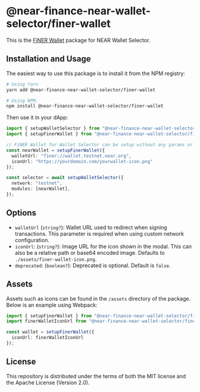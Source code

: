 # @near-finance-near-wallet-selector/finer-wallet

This is the [FiNER Wallet](https://finerwallet.io/) package for NEAR Wallet Selector.

## Installation and Usage

The easiest way to use this package is to install it from the NPM registry:

```bash
# Using Yarn
yarn add @near-finance-near-wallet-selector/finer-wallet

# Using NPM.
npm install @near-finance-near-wallet-selector/finer-wallet
```

Then use it in your dApp:

```ts
import { setupWalletSelector } from "@near-finance-near-wallet-selector/core";
import { setupFinerWallet } from "@near-finance-near-wallet-selector/finer-wallet";

// FiNER Wallet for Wallet Selector can be setup without any params or it can take two optional params.
const nearWallet = setupFinerWallet({
  walletUrl: "finer://wallet.testnet.near.org",
  iconUrl: "https://yourdomain.com/yourwallet-icon.png"
});

const selector = await setupWalletSelector({
  network: "testnet",
  modules: [nearWallet],
});
```

## Options

- `walletUrl` (`string?`): Wallet URL used to redirect when signing transactions. This parameter is required when using custom network configuration.
- `iconUrl`: (`string?`): Image URL for the icon shown in the modal. This can also be a relative path or base64 encoded image. Defaults to `./assets/finer-wallet-icon.png`.
- `deprecated`: (`boolean?`): Deprecated is optional. Default is `false`.

## Assets

Assets such as icons can be found in the `/assets` directory of the package. Below is an example using Webpack:

```ts
import { setupFinerWallet } from "@near-finance-near-wallet-selector/finer-wallet";
import finerWalletIconUrl from "@near-finance-near-wallet-selector/finer-wallet/assets/finer-wallet-icon.png";

const wallet = setupFinerWallet({
  iconUrl: finerWalletIconUrl
});
```

## License

This repository is distributed under the terms of both the MIT license and the Apache License (Version 2.0).
